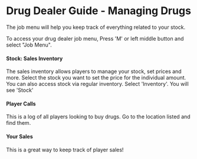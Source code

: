 # Drug Dealer Guide - Managing Drugs
The job menu will help you keep track of everything related to your stock.

To access your drug dealer job menu, Press 'M' or left middle button and select "Job Menu". 

#### Stock: Sales Inventory 

The sales inventory allows players to manage your stock, set prices and more. Select the stock you want to set the price for the individual amount. You can also access stock via regular inventory. Select 'Inventory'. You will see 'Stock'


#### Player Calls 

This is a log of all players looking to buy drugs. Go to the location listed and find them.

#### Your Sales 

This is a great way to keep track of player sales!
